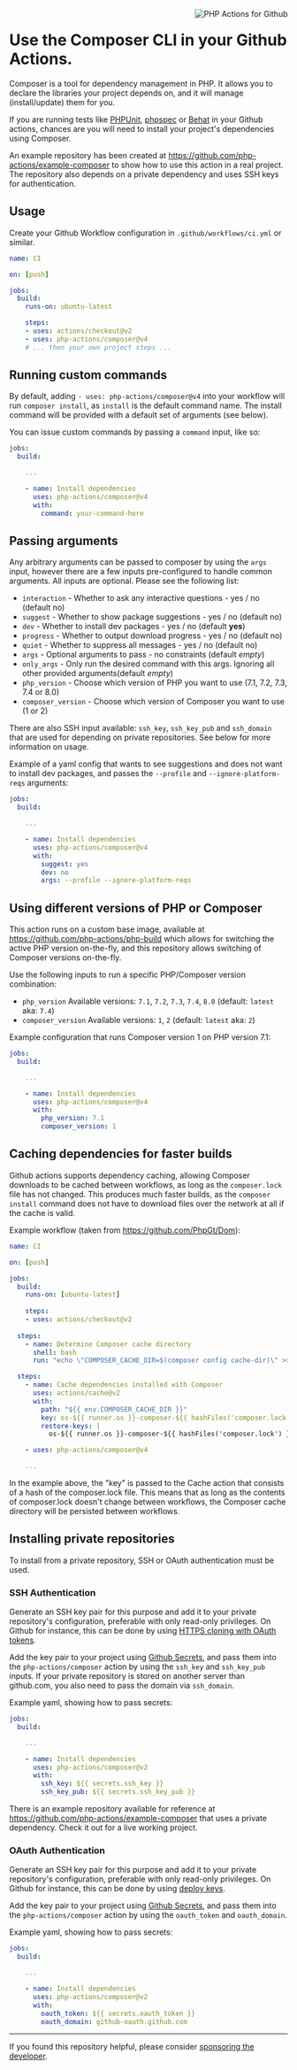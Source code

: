 <img src="http://159.65.210.101/php-actions.png" align="right" alt="PHP Actions for Github" />

Use the Composer CLI in your Github Actions.
============================================

Composer is a tool for dependency management in PHP. It allows you to declare the libraries your project depends on, and it will manage (install/update) them for you.

If you are running tests like [PHPUnit][php-actions-phpunit], [phpspec][php-actions-phpspec] or [Behat][php-actions-behat] in your Github actions, chances are you will need to install your project's dependencies using Composer.

An example repository has been created at https://github.com/php-actions/example-composer to show how to use this action in a real project. The repository also depends on a private dependency and uses SSH keys for authentication.

Usage
-----

Create your Github Workflow configuration in `.github/workflows/ci.yml` or similar.

```yaml
name: CI

on: [push]

jobs:
  build:
    runs-on: ubuntu-latest

    steps:
    - uses: actions/checkout@v2
    - uses: php-actions/composer@v4
    # ... then your own project steps ...
```

Running custom commands
-----------------------

By default, adding `- uses: php-actions/composer@v4` into your workflow will run `composer install`, as `install` is the default command name. The install command will be provided with a default set of arguments (see below).

You can issue custom commands by passing a `command` input, like so:

```yaml
jobs:
  build:

    ...

    - name: Install dependencies
      uses: php-actions/composer@v4
      with:
        command: your-command-here
```

Passing arguments
-----------------

Any arbitrary arguments can be passed to composer by using the `args` input, however there are a few inputs pre-configured to handle common arguments. All inputs are optional. Please see the following list:

+ `interaction` - Whether to ask any interactive questions - yes / no (default no)
+ `suggest` - Whether to show package suggestions - yes / no (default no)
+ `dev` - Whether to install dev packages - yes / no (default **yes**)
+ `progress` - Whether to output download progress - yes / no (default no)
+ `quiet` - Whether to suppress all messages - yes / no (default no)
+ `args` - Optional arguments to pass - no constraints (default _empty_)
+ `only_args` - Only run the desired command with this args. Ignoring all other provided arguments(default _empty_)
+ `php_version` - Choose which version of PHP you want to use (7.1, 7.2, 7.3, 7.4 or 8.0)
+ `composer_version` - Choose which version of Composer you want to use (1 or 2)

There are also SSH input available: `ssh_key`, `ssh_key_pub` and `ssh_domain` that are used for depending on private repositories. See below for more information on usage.

Example of a yaml config that wants to see suggestions and does not want to install dev packages, and passes the `--profile` and `--ignore-platform-reqs` arguments:

```yaml
jobs:
  build:

    ...

    - name: Install dependencies
      uses: php-actions/composer@v4
      with:
        suggest: yes
        dev: no
        args: --profile --ignore-platform-reqs
```

Using different versions of PHP or Composer
-------------------------------------------

This action runs on a custom base image, available at https://github.com/php-actions/php-build which allows for switching the active PHP version on-the-fly, and this repository allows switching of Composer versions on-the-fly.

Use the following inputs to run a specific PHP/Composer version combination:

+ `php_version` Available versions: `7.1`, `7.2`, `7.3`, `7.4`, `8.0` (default: `latest` aka: `7.4`)
+ `composer_version` Available versions: `1`, `2` (default: `latest` aka: `2`)

Example configuration that runs Composer version 1 on PHP version 7.1:
```yaml
jobs:
  build:

    ...

    - name: Install dependencies
      uses: php-actions/composer@v4
      with:
        php_version: 7.1
        composer_version: 1
```

Caching dependencies for faster builds
--------------------------------------

Github actions supports dependency caching, allowing Composer downloads to be cached between workflows, as long as the `composer.lock` file has not changed. This produces much faster builds, as the `composer install` command does not have to download files over the network at all if the cache is valid.

Example workflow (taken from https://github.com/PhpGt/Dom):

```yaml
name: CI

on: [push]

jobs:
  build:
    runs-on: [ubuntu-latest]
    
    steps:
    - uses: actions/checkout@v2
    
  steps:
    - name: Determine Composer cache directory
      shell: bash
      run: "echo \"COMPOSER_CACHE_DIR=$(composer config cache-dir)\" >> $GITHUB_ENV"

  steps:
    - name: Cache dependencies installed with Composer
      uses: actions/cache@v2
      with:
        path: "${{ env.COMPOSER_CACHE_DIR }}"
        key: os-${{ runner.os }}-composer-${{ hashFiles('composer.lock') }}
        restore-keys: |
          os-${{ runner.os }}-composer-${{ hashFiles('composer.lock') }}

    - uses: php-actions/composer@v4

    ...      
```

In the example above, the "key" is passed to the Cache action that consists of a hash of the composer.lock file. This means that as long as the contents of composer.lock doesn't change between workflows, the Composer cache directory will be persisted between workflows.

Installing private repositories
-------------------------------

To install from a private repository, SSH or OAuth authentication must be used. 
### SSH Authentication

Generate an SSH key pair for this purpose and add it to your private repository's configuration, preferable with only read-only privileges. On Github for instance, this can be done by using [HTTPS cloning with OAuth tokens][deploy-keys]. 

Add the key pair to your project using  [Github Secrets][secrets], and pass them into the `php-actions/composer` action by using the `ssh_key` and `ssh_key_pub` inputs. If your private repository is stored on another server than github.com, you also need to pass the domain via `ssh_domain`.

Example yaml, showing how to pass secrets:

```yaml
jobs:
  build:

    ...

    - name: Install dependencies
      uses: php-actions/composer@v2
      with:
        ssh_key: ${{ secrets.ssh_key }}
        ssh_key_pub: ${{ secrets.ssh_key_pub }}
```

There is an example repository available for reference at https://github.com/php-actions/example-composer that uses a private dependency. Check it out for a live working project.
### OAuth Authentication

Generate an SSH key pair for this purpose and add it to your private repository's configuration, preferable with only read-only privileges. On Github for instance, this can be done by using [deploy keys][deploy-keys]. 

Add the key pair to your project using  [Github Secrets][secrets], and pass them into the `php-actions/composer` action by using the `oauth_token` and `oauth_domain`.

Example yaml, showing how to pass secrets:

```yaml
jobs:
  build:

    ...

    - name: Install dependencies
      uses: php-actions/composer@v2
      with:
        oauth_token: ${{ secrets.oauth_token }}
        oauth_domain: github-oauth.github.com
```
***

If you found this repository helpful, please consider [sponsoring the developer][sponsor].

[php-actions-phpunit]: https://github.com/marketplace/actions/phpunit-php-actions 
[php-actions-phpspec]: https://github.com/marketplace/actions/phpspec-php-actions 
[php-actions-behat]: https://github.com/marketplace/actions/behat-php-actions 
[deploy-keys]: https://docs.github.com/en/developers/overview/managing-deploy-keys
[secrets]: https://docs.github.com/en/actions/configuring-and-managing-workflows/creating-and-storing-encrypted-secrets
[sponsor]: https://github.com/sponsors/g105b
